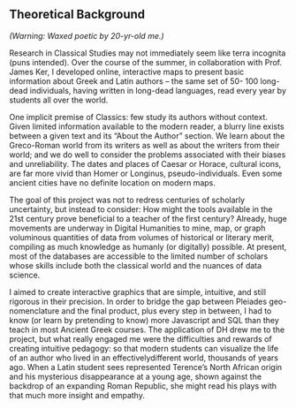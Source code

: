 ## Theoretical Background
_(Warning: Waxed poetic by 20-yr-old me.)_

Research in Classical Studies may not immediately seem like terra incognita (puns intended). Over the course of the summer, in collaboration with Prof. James Ker, I developed online, interactive maps to present basic information about Greek and Latin authors – the same set of 50- 100 long-dead individuals, having written in long-dead languages, read every year by students all over the world.

One implicit premise of Classics: few study its authors without context. Given limited information available to the modern reader, a blurry line exists between a given text and its “About the Author” section. We learn about the Greco-Roman world from its writers as well as about the writers from their world; and we do well to consider the problems associated with their biases and unreliability. The dates and places of Caesar or Horace, cultural icons, are far more vivid than Homer or Longinus, pseudo-individuals. Even some ancient cities have no definite location on modern maps.

The goal of this project was not to redress centuries of scholarly uncertainty, but instead to consider: How might the tools available in the 21st century prove beneficial to a teacher of the first century? Already, huge movements are underway in Digital Humanities to mine, map, or graph voluminous quantities of data from volumes of historical or literary merit, compiling as much knowledge as humanly (or digitally) possible. At present, most of the databases are accessible to the limited number of scholars whose skills include both the classical world and the nuances of data science.

I aimed to create interactive graphics that are simple, intuitive, and still rigorous in their precision. In order to bridge the gap between Pleiades geo-nomenclature and the final product, plus every step in between, I had to know (or learn by pretending to know) more Javascript and SQL than they teach in most Ancient Greek courses. The application of DH drew me to the project, but what really engaged me were the difficulties and rewards of creating intuitive pedagogy: so that modern students can visualize the life of an author who lived in an effectivelydifferent world, thousands of years ago. When a Latin student sees represented Terence’s North African origin and his mysterious disappearance at a young age, shown against the backdrop of an expanding Roman Republic, she might read his plays with that much more insight and empathy.
